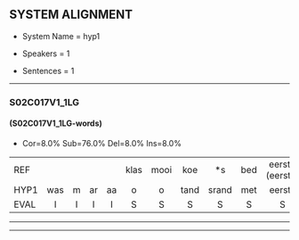
## SYSTEM ALIGNMENT

- System Name = hyp1

- Speakers = 1

- Sentences = 1

---

### S02C017V1_1LG

#### (S02C017V1_1LG-words)

- Cor=8.0%	Sub=76.0%	Del=8.0%	Ins=8.0%

|  |  |  |  |  |  |  |  |  |  |  |  |  |  |  |  |  |  |  |  |  |  |  |  |  |  |  |  |  |  |  |  |  |  |  |  |  |  |  |  |  |  |  |  |  |  |  |  |  |  |  |
|:--- |:---:|:---:|:---:|:---:|:---:|:---:|:---:|:---:|:---:|:---:|:---:|:---:|:---:|:---:|:---:|:---:|:---:|:---:|:---:|:---:|:---:|:---:|:---:|:---:|:---:|:---:|:---:|:---:|:---:|:---:|:---:|:---:|:---:|:---:|:---:|:---:|:---:|:---:|:---:|:---:|:---:|:---:|:---:|:---:|:---:|:---:|:---:|:---:|:---:|:---:|
| REF |  |  |  |  | klas | mooi | koe | *s | bed | eerst*(eerste) | voor | *s | draai | sjaal | *s | herfst | duur*(deur) | straat*(strand) | * | hoek | krant | krant | hout | vriend*(vrienden) | gauw | groen | feest | reis | jas | huis | * | * | paard*(paarden) | vijf | *s | oog | schoen | plas | neus | *s | knoop | plank | *s | *s | *s | *s | *s | *s | *s | *s |
| HYP1 | was | m | ar | aa | o | o | tand | srand | met | eerste | voor | grast | keer | stand | leo | me | o | klou | klo | am | god | vrienda | gaal | sips | ships | groen | veest | rees | jas |  | uis | ag | da | vijf |  |  |  | me | kint | kint | bn | bang | oog | szaht | naht | ho | plas | nus | no | plank |
| EVAL | I | I | I | I | S | S | S | S | S | S |  | S | S | S | S | S | S | S | S | S | S | S | S | S | S |  | S | S |  | D | S | S | S |  | D | D | D | S | S | S | S | S | S | S | S | S | S | S | S | S |
---

---
